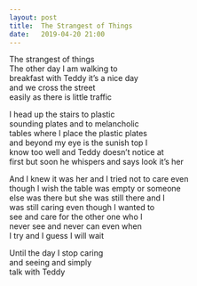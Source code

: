 ```yaml
---
layout: post
title:  The Strangest of Things
date:   2019-04-20 21:00
---
```

The strangest of things  
The other day I am walking to   
breakfast with Teddy it’s a nice day   
and we cross the street   
easily as there is little traffic  

I head up the stairs to plastic  
sounding plates and to melancholic   
tables where I place the plastic plates   
and beyond my eye is the sunish top I  
 know too well and Teddy doesn’t notice at   
first but soon he whispers and says look it’s her  

And I knew it was her and I tried not to care even   
though I wish the table was empty or someone   
else was there but she was still there and I   
was still caring even though I wanted to   
see and care for the other one who I   
never see and never can even when  
 I try and I guess I will wait  

Until the day I stop caring  
and seeing and simply  
talk with Teddy  
